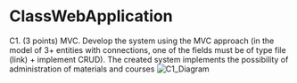 # ClassWebApplication
C1. (3 points) MVC. Develop the system using the MVC approach (in the model of 3+ entities with connections, one of the fields must be of type file (link) + implement CRUD).
The created system implements the possibility of administration of materials and courses
![C1_Diagram](https://github.com/kkommatt/ClassWebApplication/assets/100029063/429f9640-c901-4c7e-b198-edfa7039d7da)
